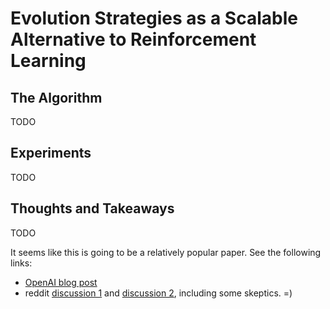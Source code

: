 # Evolution Strategies as a Scalable Alternative to Reinforcement Learning

## The Algorithm

TODO


## Experiments

TODO


## Thoughts and Takeaways

TODO


It seems like this is going to be a relatively popular paper. See the following
links:

- [OpenAI blog post][1]
- reddit [discussion 1][2] and [discussion 2][3], including some skeptics. =)

[1]:https://blog.openai.com/evolution-strategies/
[2]:https://www.reddit.com/r/MachineLearning/comments/5zbap7/r_170303864_evolution_strategies_as_a_scalable/
[3]:https://www.reddit.com/r/MachineLearning/comments/619x1g/revolution_strategies_as_a_scalable_alternative/
